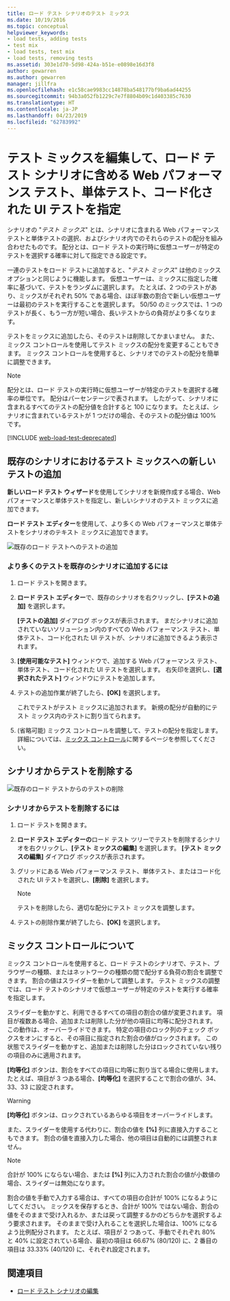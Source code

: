 ```yaml
---
title: ロード テスト シナリオのテスト ミックス
ms.date: 10/19/2016
ms.topic: conceptual
helpviewer_keywords:
- load tests, adding tests
- test mix
- load tests, test mix
- load tests, removing tests
ms.assetid: 303e1d70-5d98-424a-b51e-e0898e16d3f8
author: gewarren
ms.author: gewarren
manager: jillfra
ms.openlocfilehash: e1c58cae9983cc14878ba548177bf9ba6ad44255
ms.sourcegitcommit: 94b3a052fb1229c7e7f8804b09c1d403385c7630
ms.translationtype: HT
ms.contentlocale: ja-JP
ms.lasthandoff: 04/23/2019
ms.locfileid: "62783992"
---
```

# <a name="edit-the-test-mix-to-specify-which-web-performance-unit-and-coded-ui-tests-to-include-in-a-load-test-scenario"></a>テスト ミックスを編集して、ロード テスト シナリオに含める Web パフォーマンス テスト、単体テスト、コード化された UI テストを指定

シナリオの "*テスト ミックス*" とは、シナリオに含まれる Web パフォーマンス テストと単体テストの選択、およびシナリオ内でのそれらのテストの配分を組み合わせたものです。 配分とは、ロード テストの実行時に仮想ユーザーが特定のテストを選択する確率に対して指定できる設定です。

一連のテストをロード テストに追加すると、"*テスト ミックス*" は他のミックス オプションと同じように機能します。 仮想ユーザーは、ミックスに指定した確率に基づいて、テストをランダムに選択します。 たとえば、2 つのテストがあり、ミックスがそれぞれ 50% である場合、ほぼ半数の割合で新しい仮想ユーザーは最初のテストを実行することを選択します。 50/50 のミックスでは、1 つのテストが長く、もう一方が短い場合、長いテストからの負荷がより多くなります。

テストをミックスに追加したら、そのテストは削除してかまいません。 また、ミックス コントロールを使用してテスト ミックスの配分を変更することもできます。 ミックス コントロールを使用すると、シナリオでのテストの配分を簡単に調整できます。

> [!NOTE]
> 配分とは、ロード テストの実行時に仮想ユーザーが特定のテストを選択する確率の単位です。 配分はパーセンテージで表されます。 したがって、シナリオに含まれるすべてのテストの配分値を合計すると 100 になります。 たとえば、シナリオに含まれているテストが 1 つだけの場合、そのテストの配分値は 100% です。

[!INCLUDE [web-load-test-deprecated](includes/web-load-test-deprecated.md)]

## <a name="add-new-tests-to-a-test-mix-in-an-existing-scenario"></a>既存のシナリオにおけるテスト ミックスへの新しいテストの追加

**新しいロード テスト ウィザード**を使用してシナリオを新規作成する場合、Web パフォーマンスと単体テストを指定し、新しいシナリオのテスト ミックスに追加できます。

**ロード テスト エディター**を使用して、より多くの Web パフォーマンスと単体テストをシナリオのテキスト ミックスに追加できます。

![既存のロード テストへのテストの追加](../test/media/ltest_addingtests.png)

### <a name="to-add-more-tests-to-an-existing-scenario"></a>より多くのテストを既存のシナリオに追加するには

1. ロード テストを開きます。

2. **ロード テスト エディター**で、既存のシナリオを右クリックし、**[テストの追加]** を選択します。

     **[テストの追加]** ダイアログ ボックスが表示されます。 まだシナリオに追加されていないソリューション内のすべての Web パフォーマンス テスト、単体テスト、コード化された UI テストが、シナリオに追加できるよう表示されます。

3. **[使用可能なテスト]** ウィンドウで、追加する Web パフォーマンス テスト、単体テスト、コード化された UI テストを選択します。 右矢印を選択し、**[選択されたテスト]** ウィンドウにテストを追加します。

4. テストの追加作業が終了したら、**[OK]** を選択します。

     これでテストがテスト ミックスに追加されます。 新規の配分が自動的にテスト ミックス内のテストに割り当てられます。

5. (省略可能) ミックス コントロールを調整して、テストの配分を指定します。 詳細については、[ミックス コントロール](../test/edit-the-test-mix-to-specify-which-web-browsers-types-in-a-load-test-scenario.md)に関するページを参照してください。

## <a name="remove-tests-from-a-scenario"></a>シナリオからテストを削除する
 ![既存のロード テストからのテストの削除](../test/media/ltest_removetest.png)

### <a name="to-remove-tests-from-a-scenario"></a>シナリオからテストを削除するには

1. ロード テストを開きます。

2. **ロード テスト エディターの**ロード テスト ツリーでテストを削除するシナリオを右クリックし、**[テスト ミックスの編集]** を選択します。 **[テスト ミックスの編集]** ダイアログ ボックスが表示されます。

3. グリッドにある Web パフォーマンス テスト、単体テスト、またはコード化された UI テストを選択し、**[削除]** を選択します。

    > [!NOTE]
    > テストを削除したら、適切な配分にテスト ミックスを調整します。

4. テストの削除作業が終了したら、**[OK]** を選択します。

## <a name="EditingTestMixAboutMixControl"></a> ミックス コントロールについて
 ミックス コントロールを使用すると、ロード テストのシナリオで、テスト、ブラウザーの種類、またはネットワークの種類の間で配分する負荷の割合を調整できます。 割合の値はスライダーを動かして調整します。 テスト ミックスの調整では、ロード テストのシナリオで仮想ユーザーが特定のテストを実行する確率を指定します。

 スライダーを動かすと、利用できるすべての項目の割合の値が変更されます。 項目が複数ある場合、追加または削除した分が他の項目に均等に配分されます。 この動作は、オーバーライドできます。 特定の項目のロック列のチェック ボックスをオンにすると、その項目に指定された割合の値がロックされます。 この状態でスライダーを動かすと、追加または削除した分はロックされていない残りの項目のみに適用されます。

 **[均等化]** ボタンは、割合をすべての項目に均等に割り当てる場合に使用します。 たとえば、項目が 3 つある場合、**[均等化]** を選択することで割合の値が、34、33、33 に設定されます。

> [!WARNING]
> **[均等化]** ボタンは、ロックされているあらゆる項目をオーバーライドします。

 また、スライダーを使用する代わりに、割合の値を **[%]** 列に直接入力することもできます。 割合の値を直接入力した場合、他の項目は自動的には調整されません。

> [!NOTE]
> 合計が 100% にならない場合、または **[%]** 列に入力された割合の値が小数値の場合、スライダーは無効になります。

 割合の値を手動で入力する場合は、すべての項目の合計が 100% になるようにしてください。 ミックスを保存するとき、合計が 100% ではない場合、割合の値をそのままで受け入れるか、または戻って調整するかのどちらかを選択するよう要求されます。 そのままで受け入れることを選択した場合は、100% になるよう比例配分されます。  たとえば、項目が 2 つあって、手動でそれぞれ 80% と 40% に設定されている場合、最初の項目は 66.67% (80/120) に、2 番目の項目は 33.33% (40/120) に、それぞれ設定されます。

## <a name="see-also"></a>関連項目

- [ロード テスト シナリオの編集](../test/edit-load-test-scenarios.md)
